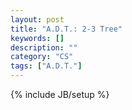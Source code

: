 ```yaml
---
layout: post
title: "A.D.T.: 2-3 Tree"
keywords: []
description: ""
category: "CS"
tags: ["A.D.T."]
---
```

{% include JB/setup %}


